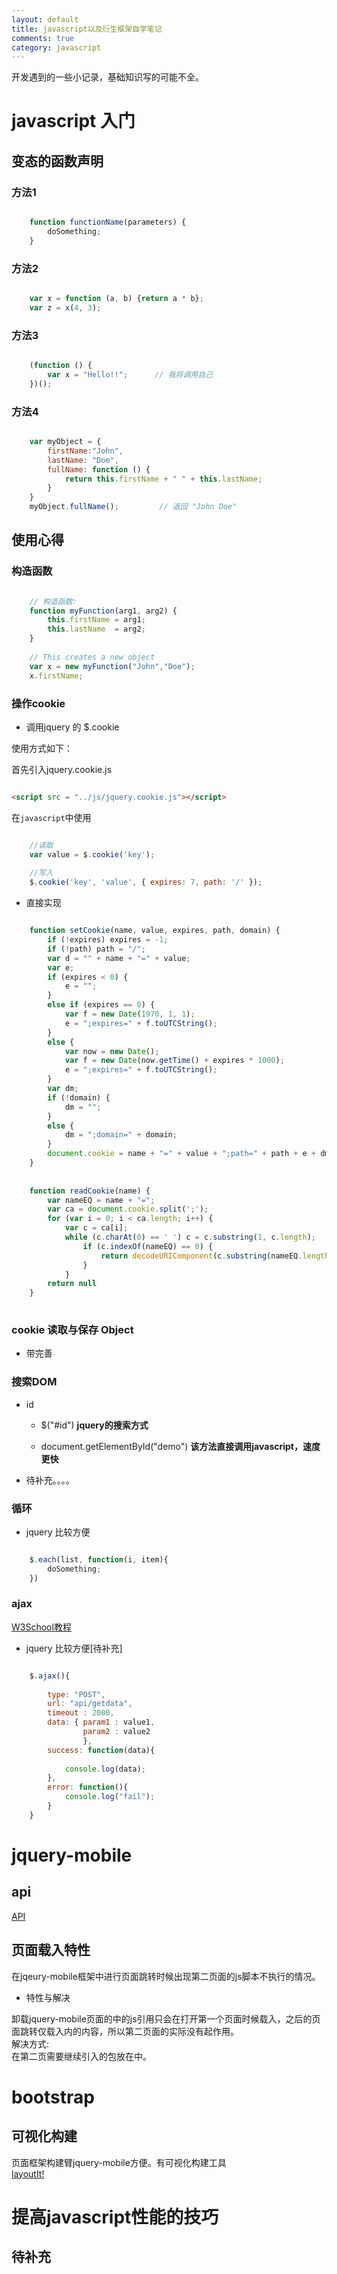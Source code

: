 ```yaml
---
layout: default
title: javascript以及衍生框架自学笔记
comments: true
category: javascript
---
```



开发遇到的一些小记录，基础知识写的可能不全。

# javascript 入门

## 变态的函数声明

### 方法1

```javascript

	function functionName(parameters) {
		doSomething;
	}

```

### 方法2

```javascript

	var x = function (a, b) {return a * b};
	var z = x(4, 3);

```

### 方法3

```javascript

	(function () {
    	var x = "Hello!!";      // 我将调用自己
	})();

```

### 方法4

```javascript

	var myObject = {
	    firstName:"John",
	    lastName: "Doe",
	    fullName: function () {
	        return this.firstName + " " + this.lastName;
	    }
	}
	myObject.fullName();         // 返回 "John Doe"

```

## 使用心得

### 构造函数

```javascript

	// 构造函数:
	function myFunction(arg1, arg2) {
	    this.firstName = arg1;
	    this.lastName  = arg2;
	}
	
	// This creates a new object
	var x = new myFunction("John","Doe");
	x.firstName; 

```

### 操作cookie

* 调用jquery 的 $.cookie

使用方式如下：<br>

首先引入jquery.cookie.js

```HTML

<script src = "../js/jquery.cookie.js"></script>

```

在`javascript`中使用

```javascript

	//读取
	var value = $.cookie('key');
	
	//写入
	$.cookie('key', 'value', { expires: 7, path: '/' });

```

* 直接实现

```javascript

	function setCookie(name, value, expires, path, domain) {
		if (!expires) expires = -1;
		if (!path) path = "/";
		var d = "" + name + "=" + value;
		var e;
		if (expires < 0) {
	    	e = "";
		}
		else if (expires == 0) {
	   		var f = new Date(1970, 1, 1);
	    	e = ";expires=" + f.toUTCString();
		}
		else {
	    	var now = new Date();
	    	var f = new Date(now.getTime() + expires * 1000);
	    	e = ";expires=" + f.toUTCString();
		}
		var dm;
		if (!domain) {
	    	dm = "";
		}
		else {
	    	dm = ";domain=" + domain;
		}
		document.cookie = name + "=" + value + ";path=" + path + e + dm;
	}
	
	
	function readCookie(name) {
		var nameEQ = name + "=";
		var ca = document.cookie.split(';');
		for (var i = 0; i < ca.length; i++) {
	    	var c = ca[i];
	    	while (c.charAt(0) == ' ') c = c.substring(1, c.length);
	    		if (c.indexOf(nameEQ) == 0) {
	       			return decodeURIComponent(c.substring(nameEQ.length, c.length))
	    		}
			} 
		return null
	}
	

```

### cookie 读取与保存 Object

* 带完善

### 搜索DOM

* id

	* $("#id") <strong>jquery的搜索方式</strong>
	
	* document.getElementById("demo") <strong>该方法直接调用javascript，速度更快</strong>
	
* 待补充。。。。

### 循环

* jquery 比较方便

```javascript 

	$.each(list, function(i, item){
		doSomething;
	})

```

### ajax

<a href="http://www.w3school.com.cn/jquery/ajax_ajax.asp">W3School教程<a><br>


* jquery 比较方便[待补充]

```javascript

	$.ajax(){
	
		type: "POST",
        url: "api/getdata",
        timeout : 2000,
        data: {	param1 : value1, 
        		param2 : value2
        		},
        success: function(data){
        
        	console.log(data);
		},
		error: function(){
			console.log("fail");
		}
	}

```


# jquery-mobile

## api

<a href = "http://api.jquerymobile.com/">API</a>

## 页面载入特性

在jqeury-mobile框架中进行页面跳转时候出现第二页面的js脚本不执行的情况。

* 特性与解决

卸载jquery-mobile页面的<head>中的js引用只会在打开第一个页面时候载入，之后的页面跳转仅载入<page>内的内容，所以第二页面的<head>实际没有起作用。<br>
解决方式:<br>
在第二页需要继续引入的包放在<page>中。

# bootstrap

## 可视化构建

页面框架构建臂jquery-mobile方便。有可视化构建工具<br>
<a href="http://www.layoutit.com/">layoutIt!</a>

# 提高javascript性能的技巧

## 待补充



